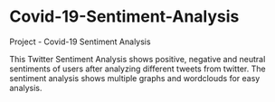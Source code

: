 # Covid-19-Sentiment-Analysis
Project - Covid-19 Sentiment Analysis

This Twitter Sentiment Analysis shows positive, negative and neutral sentiments of users after analyzing different tweets from twitter. The sentiment analysis shows multiple graphs and wordclouds for easy analysis.
